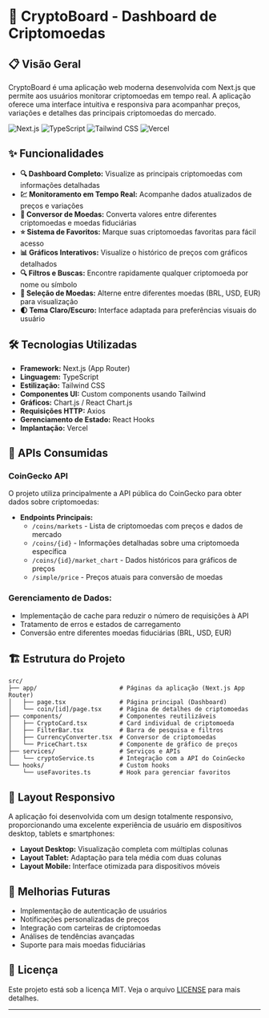﻿# 🚀 CryptoBoard - Dashboard de Criptomoedas


## 📋 Visão Geral

CryptoBoard é uma aplicação web moderna desenvolvida com Next.js que permite aos usuários monitorar criptomoedas em tempo real. A aplicação oferece uma interface intuitiva e responsiva para acompanhar preços, variações e detalhes das principais criptomoedas do mercado.

![Next.js](https://img.shields.io/badge/Next.js-13.0+-000000?style=for-the-badge&logo=next.js&logoColor=white)
![TypeScript](https://img.shields.io/badge/TypeScript-4.0+-3178C6?style=for-the-badge&logo=typescript&logoColor=white)
![Tailwind CSS](https://img.shields.io/badge/Tailwind_CSS-2.0+-38B2AC?style=for-the-badge&logo=tailwind-css&logoColor=white)
![Vercel](https://img.shields.io/badge/Vercel-Deployed-000000?style=for-the-badge&logo=vercel&logoColor=white)

## ✨ Funcionalidades

- **🔍 Dashboard Completo:** Visualize as principais criptomoedas com informações detalhadas
- **💹 Monitoramento em Tempo Real:** Acompanhe dados atualizados de preços e variações
- **🔄 Conversor de Moedas:** Converta valores entre diferentes criptomoedas e moedas fiduciárias
- **⭐ Sistema de Favoritos:** Marque suas criptomoedas favoritas para fácil acesso
- **📊 Gráficos Interativos:** Visualize o histórico de preços com gráficos detalhados
- **🔍 Filtros e Buscas:** Encontre rapidamente qualquer criptomoeda por nome ou símbolo
- **🔄 Seleção de Moedas:** Alterne entre diferentes moedas (BRL, USD, EUR) para visualização
- **🌓 Tema Claro/Escuro:** Interface adaptada para preferências visuais do usuário

## 🛠️ Tecnologias Utilizadas

- **Framework:** Next.js (App Router)
- **Linguagem:** TypeScript
- **Estilização:** Tailwind CSS
- **Componentes UI:** Custom components usando Tailwind
- **Gráficos:** Chart.js / React Chart.js
- **Requisições HTTP:** Axios
- **Gerenciamento de Estado:** React Hooks
- **Implantação:** Vercel

## 📡 APIs Consumidas

### CoinGecko API

O projeto utiliza principalmente a API pública do CoinGecko para obter dados sobre criptomoedas:

- **Endpoints Principais:**
  - `/coins/markets` - Lista de criptomoedas com preços e dados de mercado
  - `/coins/{id}` - Informações detalhadas sobre uma criptomoeda específica
  - `/coins/{id}/market_chart` - Dados históricos para gráficos de preços
  - `/simple/price` - Preços atuais para conversão de moedas

### Gerenciamento de Dados:

- Implementação de cache para reduzir o número de requisições à API
- Tratamento de erros e estados de carregamento
- Conversão entre diferentes moedas fiduciárias (BRL, USD, EUR)

## 🏗️ Estrutura do Projeto

```
src/
├── app/                       # Páginas da aplicação (Next.js App Router)
│   ├── page.tsx               # Página principal (Dashboard)
│   └── coin/[id]/page.tsx     # Página de detalhes de criptomoedas
├── components/                # Componentes reutilizáveis
│   ├── CryptoCard.tsx         # Card individual de criptomoeda
│   ├── FilterBar.tsx          # Barra de pesquisa e filtros
│   ├── CurrencyConverter.tsx  # Conversor de criptomoedas
│   └── PriceChart.tsx         # Componente de gráfico de preços
├── services/                  # Serviços e APIs
│   └── cryptoService.ts       # Integração com a API do CoinGecko
└── hooks/                     # Custom hooks
    └── useFavorites.ts        # Hook para gerenciar favoritos
```

## 📱 Layout Responsivo

A aplicação foi desenvolvida com um design totalmente responsivo, proporcionando uma excelente experiência de usuário em dispositivos desktop, tablets e smartphones:

- **Layout Desktop:** Visualização completa com múltiplas colunas
- **Layout Tablet:** Adaptação para tela média com duas colunas
- **Layout Mobile:** Interface otimizada para dispositivos móveis


## 🔮 Melhorias Futuras

- Implementação de autenticação de usuários
- Notificações personalizadas de preços
- Integração com carteiras de criptomoedas
- Análises de tendências avançadas
- Suporte para mais moedas fiduciárias

## 📄 Licença

Este projeto está sob a licença MIT. Veja o arquivo [LICENSE](LICENSE) para mais detalhes.

---

